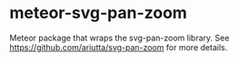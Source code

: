 meteor-svg-pan-zoom
===================

Meteor package that wraps the svg-pan-zoom library. See https://github.com/ariutta/svg-pan-zoom for more details.
